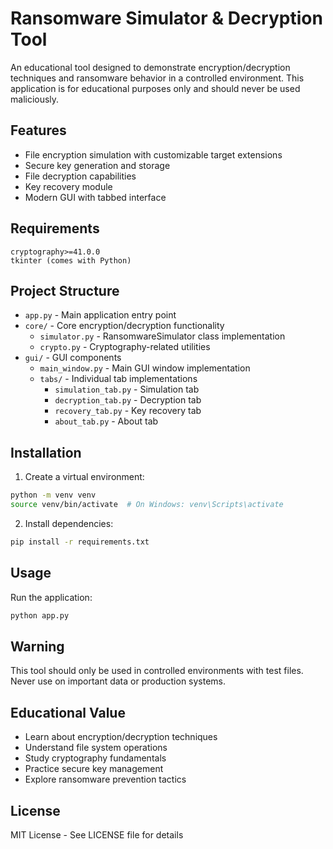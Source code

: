 # Ransomware Simulator & Decryption Tool

An educational tool designed to demonstrate encryption/decryption techniques and ransomware behavior in a controlled environment. This application is for educational purposes only and should never be used maliciously.

## Features

- File encryption simulation with customizable target extensions
- Secure key generation and storage
- File decryption capabilities
- Key recovery module
- Modern GUI with tabbed interface

## Requirements

```
cryptography>=41.0.0
tkinter (comes with Python)
```

## Project Structure

- `app.py` - Main application entry point
- `core/` - Core encryption/decryption functionality
  - `simulator.py` - RansomwareSimulator class implementation
  - `crypto.py` - Cryptography-related utilities
- `gui/` - GUI components
  - `main_window.py` - Main GUI window implementation
  - `tabs/` - Individual tab implementations
    - `simulation_tab.py` - Simulation tab
    - `decryption_tab.py` - Decryption tab
    - `recovery_tab.py` - Key recovery tab
    - `about_tab.py` - About tab

## Installation

1. Create a virtual environment:
```bash
python -m venv venv
source venv/bin/activate  # On Windows: venv\Scripts\activate
```

2. Install dependencies:
```bash
pip install -r requirements.txt
```

## Usage

Run the application:
```bash
python app.py
```

## Warning

This tool should only be used in controlled environments with test files. Never use on important data or production systems.

## Educational Value

- Learn about encryption/decryption techniques
- Understand file system operations
- Study cryptography fundamentals
- Practice secure key management
- Explore ransomware prevention tactics

## License

MIT License - See LICENSE file for details
